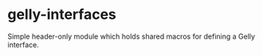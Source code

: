 # gelly-interfaces

Simple header-only module which holds shared macros for defining a Gelly interface.